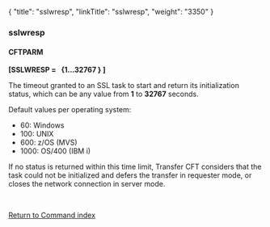 {
    "title": "sslwresp",
    "linkTitle": "sslwresp",
    "weight": "3350"
}<span id="sslwresp"></span>

### sslwresp

#### CFTPARM

**\[SSLWRESP =   {1...32767
} \]**

The timeout granted to an SSL task to start and return
its initialization status, which can be any
value from <span style="font-weight: bold;">1</span> to <span style="font-weight: bold;">32767</span> seconds.

Default values per operating system:

-   60: Windows
-   100: UNIX
-   600: z/OS (MVS)
-   1000: OS/400 (IBM i)

If no status is returned within this time limit, <span class="mc-variable axway_variables.Component_Short_Name variable">Transfer CFT</span> considers
that the task could not be initialized and defers the transfer in requester
mode, or closes the network connection in server mode.

 

[Return to Command index](../../)
